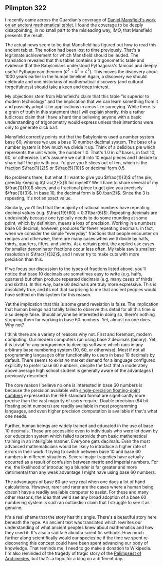 ## Plimpton 322

I recently came across the Guardian's coverage of [Daniel Mansfield's work on an ancient mathematical tablet](https://www.theguardian.com/science/2017/aug/24/mathematical-secrets-of-ancient-tablet-unlocked-after-nearly-a-century-of-study?CMP=Share_iOSApp_Other).  I found the coverage to be deeply disappointing, in no small part to the misleading way, IMO, that Mansfield presents the result.

The actual news seem to be that Mansfield has figured out how to read this ancient tablet.  The notion had been lost to time previously.  That's a legitimate achievement for which Mansfield should be lauded.  The translation revealed that this tablet contains a trigonometric table and evidence that the Babylonians understood Pythagoras's famous and deeply useful Pythagorean theorem ($a^2 + b^2 = c^2$).  This moves the discovery about 1000 years earlier in the human timeline!  Again, a discovery we should celebrate and one historians of mathematical discovery (and cultural forgetfulness) should take a keen and deep interest.

My objections stem from Mansfield's claim that this table "is superior to modern technology" and the implication that we can learn something from it and possibly adopt it for applications in areas like surveying.  While there is a grain of truth in this statement that I will explain shortly, this a rather ludicrous claim that I have a hard time believing anyone with a basic understanding of trigonometry would express unless their intentions were only to generate click bait.

Mansfield correctly points out that the Babylonians used a number system base 60, whereas we use a base 10 number decimal system.  The base of a number system is how much we divide it up.  Think of a delicious pie which represents the unit whole, the number 1.0.  That's 1.0 in *all* bases, in fact 10, 60, or otherwise.  Let's assume we cut it into 10 equal pieces and I decide to share half the pie with you.  I'd give you 5 slices out of ten, which is the fraction $\frac{1}{2}$ or $\frac{5}{10}$ or decimal form 0.5.

No problems there, but what if I want to give you $\frac{1}{3}$ of the pie, greedily keeping $\frac{2}{3}$ for myself?  We'll have to share several of my $\frac{1}{10}$ slices, and a fractional piece to get give you precisely $\frac{1}{3}$.  In base 10, the decimal form is $0.\bar{3}$.  Since the 3 is repeating, it's not an exact value.

Similarly, you'll find that the majority of rational numbers have repeating decimal values (e.g. $\frac{19}{60} = 0.31\bar{6}$).  Repeating decimals are undesirably because one typically needs to do some rounding at some point, which by definition, means a loss of precision.  Working in a numbers base 60 decimal, however, produces far fewer repeating decimals.  In fact, when we consider the simple "everyday" fractions that people encounter on recipes and otherwise, there are many cases when we'll divide by halfs, thirds, quarters, fifths, and sixths.  At a certain point, the applied use cases for smaller denominator fractions occur less often.  My table saw's smallest resolution is $\frac{1}{32}$, and I never try to make cuts with more precision than this.

If we focus our discussion to the types of fractions listed above, you'll notice that base 10 decimals are sometimes easy to write (e.g. halfs, quarters) but often produce repeated decimals (e.g. many cases of thirds and sixths).  In this way, base 60 decimals are truly more expressive.  This is absolutely true, and its not that surprising to me that ancient peoples would have settled on this system for this reason.

Yet the implication that this is some grand revelation is false.  The implication that human beings had totally failed to observe this detail for all this time is also deeply false.  Should anyone be interested in doing so, there's nothing stopping them for working in base 60 numbers.  Yet, almost no one does.  Why not?

I think there are a variety of reasons why not.  First and foremost, modern computing.  Our modern computers run using base 2 decimals (binary).  Yet, it is trivial for any programmer to develop software which runs in any arbitrary base numbering system (10, 60, or otherwise).  Most if not all programming languages offer functionality to users in base 10 decimals by default.  There seems to exist no market demand for a language configured explicitly to prefer base 60 numbers, despite the fact that a moderately above average high school student is generally aware of the advantages I previously described.

The core reason I believe no one is interested in base 60 numbers is because the precision available with [single-precision floating-point numbers](https://en.wikipedia.org/wiki/Single-precision_floating-point_format) expressed in the IEEE standard format are significantly more precise than the vast majority of users require.  Double precision (64 bit floating point numbers) are readily available in most programming languages, and even higher precision computation is available if that's what one needs.

Further, human beings are widely trained and educated in the use of base 10 decimals.  These are accessible even to individuals who were let down by our education system which failed to provide them basic mathematical training in an intelligible manner.  Everyone gets decimals.  Even the most advanced mathematicians would be likely to introduce a higher rate of errors in their work if trying to switch between base 10 and base 60 numbers in different situations.  Several major tragedies have actually occurred as a result of confusion between metric and imperial numbers.  For me, the likelihood of introducing a blunder is far greater and more detrimental than any weak advantage I might have using base 60 numbers.

The advantages of base 60 are very real when one does a lot of hand calculations.  However, rarer and rarer are the cases where a human being doesn't have a readily available computer to assist.  For these and many other reasons, the idea that we'd see any broad adoption of a base 60 numbering system is such an outlandish claim that I struggle to see it as genuine.

It's a real shame that the story has this angle.  There's a beautiful story here beneath the hype.  An ancient text was translated which rewrites our understanding of what ancient peoples knew about mathematics and how they used it.  It's also a sad tale about a scientific setback.  How much further along scientifically would our species be if the time we spent re-discovering this concept could have been spent advancing our body of knowledge.  That reminds me, I need to go make a donation to Wikipedia.  I'm also reminded of the tragedy of tragic story of the [Palimpsest of Archimedes](http://www.archimedespalimpsest.org/), but that's a topic for a blog on a different day.

